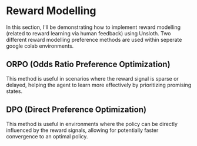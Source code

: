 # Reward Modelling

In this section, I'll be demonstrating how to implement reward modelling (related to reward learning via human feedback) using Unsloth. Two different reward modelling preference methods are used within seperate google colab environments.

## ORPO (Odds Ratio Preference Optimization)

This method is useful in scenarios where the reward signal is sparse or delayed, helping the agent to learn more effectively by prioritizing promising states.

## DPO (Direct Preference Optimization)

This method is useful in environments where the policy can be directly influenced by the reward signals, allowing for potentially faster convergence to an optimal policy.